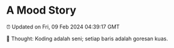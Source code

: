 # A Mood Story

⏰ Updated on Fri, 09 Feb 2024 04:39:17 GMT

💭 Thought: Koding adalah seni; setiap baris adalah goresan kuas.

